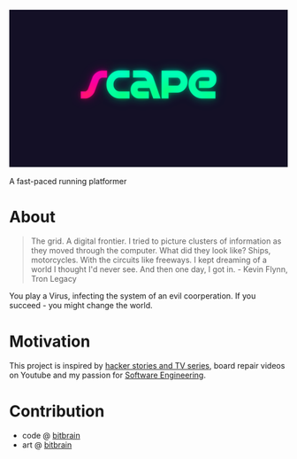 ![scape](scape.png)

A fast-paced running platformer

# About

>  The grid. A digital frontier. I tried to picture clusters of information as they moved through the computer. What did they look like? Ships, motorcycles. With the circuits like freeways. I kept dreaming of a world I thought I'd never see. And then one day, I got in. - Kevin Flynn, Tron Legacy

You play a Virus, infecting the system of an evil coorperation. If you succeed - you might change the world.

# Motivation

This project is inspired by [hacker stories and TV series](https://en.wikipedia.org/wiki/Mr._Robot), board repair videos on Youtube and my passion for [Software Engineering](https://en.wikipedia.org/wiki/Software_engineering).

# Contribution

- code @ [bitbrain](https://twitter.com/bitbrain_)
- art @ [bitbrain](https://twitter.com/bitbrain_)
